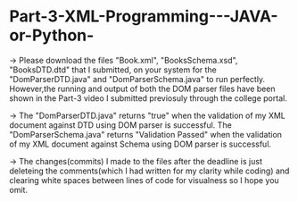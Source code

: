 # Part-3-XML-Programming---JAVA-or-Python-

-> Please download the files "Book.xml", "BooksSchema.xsd", "BooksDTD.dtd" that I submitted, on  your system for the "DomParserDTD.java" and "DomParserSchema.java" to run perfectly.
However,the running and output of both the DOM parser files have been shown in the Part-3 video I submitted previosuly through the college portal.

-> The "DomParserDTD.java" returns "true" when the validation of my XML document against DTD using DOM parser is successful.
   The "DomParserSchema.java" returns "Validation Passed" when the validation of my XML document against Schema using DOM parser is successful.

-> The changes(commits) I made to the files after the deadline is just deleteing the comments(which I had written for my clarity while coding) and clearing white spaces between lines of code for visualness so I hope you omit.
